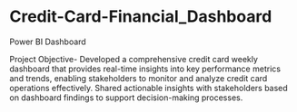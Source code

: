 # Credit-Card-Financial_Dashboard
Power BI Dashboard

Project Objective-
Developed a comprehensive credit card weekly dashboard that provides real-time insights into key performance metrics and trends, 
enabling stakeholders to monitor and analyze credit card operations effectively. Shared actionable insights with stakeholders based 
on dashboard findings to support decision-making processes.


